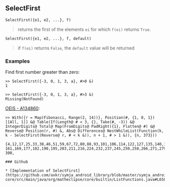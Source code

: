 ## SelectFirst

```
SelectFirst({e1, e2, ...}, f)
```

> returns the first of the elements `ei` for which `f(ei)` returns `True`.

```
SelectFirst({e1, e2, ...}, f, default)
```

> if `f(ei)` returns `False`, the `default` value will be returned


### Examples

Find first number greater than zero:

```
>> SelectFirst({-3, 0, 1, 3, a}, #>0 &)
1

>> SelectFirst({-3, 0, 1, 3, a}, #>3 &) 
Missing(NotFound)
```

[OEIS - A134860](https://oeis.org/A134860):

```
>> With({r = Map(Fibonacci, Range(2, 14))}, Position(#, {1, 0, 1})[[All, 1]] &@ Table(If(Length@ # < 3, {}, Take(#, -3)) &@ IntegerDigits@ Total@ Map(FromDigits@ PadRight({1}, Flatten@ #) &@ Reverse@ Position(r, #) &, Abs@ Differences@ NestWhileList(Function(k, k - SelectFirst(Reverse@ r, # < k &)), n + 1, # > 1 &)), {n, 373}))

{4,12,17,25,33,38,46,51,59,67,72,80,88,93,101,106,114,122,127,135,140,148,156,
161,169,177,182,190,195,203,211,216,224,232,237,245,250,258,266,271,279,284,292,
300,

### Github

* [Implementation of SelectFirst](https://github.com/axkr/symja_android_library/blob/master/symja_android_library/matheclipse-core/src/main/java/org/matheclipse/core/builtin/ListFunctions.java#L6583) 
